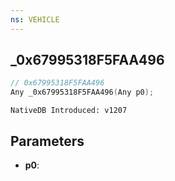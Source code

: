 ```yaml
---
ns: VEHICLE
---
```

## _0x67995318F5FAA496

```c
// 0x67995318F5FAA496
Any _0x67995318F5FAA496(Any p0);
```

```
NativeDB Introduced: v1207
```

## Parameters
* **p0**:
